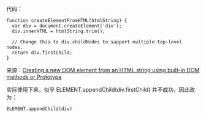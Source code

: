 
代码：

```
function createElementFromHTML(htmlString) {
  var div = document.createElement('div');
  div.innerHTML = htmlString.trim();

  // Change this to div.childNodes to support multiple top-level nodes.
  return div.firstChild;
}
```

来源：[Creating a new DOM element from an HTML string using built-in DOM methods or Prototype](https://stackoverflow.com/a/494348/3054511)


实际使用下来，似乎 ELEMENT.appendChild(div.firstChild) 并不成功，因此改为：

    ELEMENT.appendChild(div)


